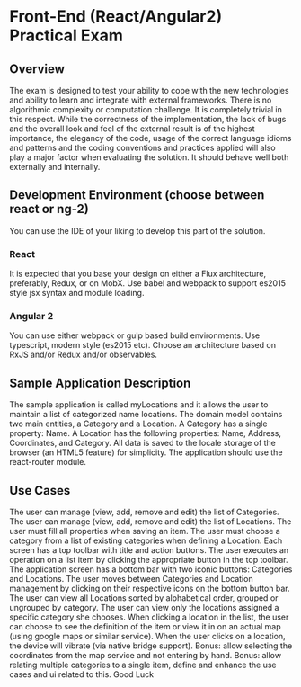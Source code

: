 # Front-End (React/Angular2) Practical Exam
## Overview
The exam is designed to test your ability to cope with the new technologies and ability to learn and integrate with external frameworks.  There is no algorithmic complexity or computation challenge. It is completely trivial in this respect. 
While the correctness of the implementation, the lack of bugs and the overall look and feel of the external result is of the highest importance, the elegancy of the code, usage of the correct language idioms and patterns and the coding conventions and practices applied will also play a major factor when evaluating the solution. It should behave well both externally and internally.
## Development Environment (choose between react or ng-2)
You can use the IDE of your liking to develop this part of the solution.
### React
It is expected that you base your design on either a Flux architecture, preferably, Redux, or on MobX.
Use babel and webpack to support es2015 style jsx syntax and module loading. 
### Angular 2
You can use either webpack or gulp based build environments.
Use typescript, modern style (es2015 etc).
Choose an architecture based on RxJS and/or Redux and/or observables.
## Sample Application Description
The sample application is called myLocations and it allows the user to maintain a list of categorized name locations. 
The domain model contains two main entities, a Category and a Location. A Category has a single property: Name. A Location has the following properties: Name, Address, Coordinates, and Category.
All data is saved to the locale storage of the browser (an HTML5 feature) for simplicity.
The application should use the react-router module.
## Use Cases
The user can manage (view, add, remove and edit) the list of Categories.
The user can manage (view, add, remove and edit) the list of Locations.
The user must fill all properties when saving an item.
The user must choose a category from a list of existing categories when defining a Location. 
Each screen has a top toolbar with title and action buttons. The user executes an operation on a list item by clicking the appropriate button in the top toolbar.
The application screen has a bottom bar with two iconic buttons: Categories and Locations. The user moves between Categories and Location management by clicking on their respective icons on the bottom button bar. 
The user can view all Locations sorted by alphabetical order, grouped or ungrouped by category.
The user can view only the locations assigned a specific category she chooses.
When clicking a location in the list, the user can choose to see the definition of the item or view it in on an actual map (using google maps or similar service).
When the user clicks on a location, the device will vibrate (via native bridge support).
Bonus:  allow selecting the coordinates from the map service and not entering by hand.
Bonus: allow relating multiple categories to a single item, define and enhance the use cases and ui related to this.
Good Luck

